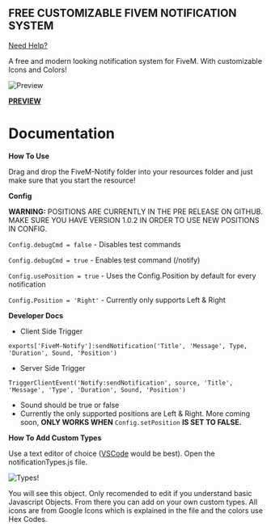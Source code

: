 ## **FREE CUSTOMIZABLE FIVEM NOTIFICATION SYSTEM**

[Need Help?](https://discord.com/channels/1049007485966622770/1049036704905969684)

A free and modern looking notification system for FiveM. With customizable Icons and Colors!

![Preview](https://i.ibb.co/Kms7yJW/image.png)

[**PREVIEW**](https://youtu.be/QcWDzXs2TKU?si=vR4v8IdI8oqrSqPh)

# Documentation

**How To Use**

Drag and drop the FiveM-Notify folder into your resources folder and just make sure that you start the resource!

**Config**

**WARNING:** POSITIONS ARE CURRENTLY IN THE PRE RELEASE ON GITHUB. MAKE SURE YOU HAVE VERSION 1.0.2 IN ORDER TO USE NEW POSITIONS IN CONFIG.

`Config.debugCmd = false` - Disables test commands

`Config.debugCmd = true` - Enables test command (/notify)

`Config.usePosition = true` - Uses the Config.Position by default for every notification

`Config.Position = 'Right'` - Currently only supports Left & Right

**Developer Docs**

- Client Side Trigger

`exports['FiveM-Notify']:sendNotification('Title', 'Message', Type, 'Duration', Sound, 'Position')`

- Server Side Trigger

`TriggerClientEvent('Notify:sendNotification', source, 'Title', 'Message', 'Type', 'Duration', Sound, 'Position')`

- Sound should be true or false
- Currently the only supported positions are Left & Right. More coming soon, **ONLY WORKS WHEN** `Config.setPosition` **IS SET TO FALSE.**

**How To Add Custom Types**

Use a text editor of choice ([VSCode](https://code.visualstudio.com/download) would be best). Open the notificationTypes.js file.

![Types!](https://forum-cfx-re.akamaized.net/original/5X/4/3/1/0/4310599bad7444e3d648bc25b475be07d9dfd55e.png)

You will see this object. Only recomended to edit if you understand basic Javascript Objects. From there you can add on your own custom types. All icons are from Google Icons which is explained in the file and the colors use Hex Codes.
